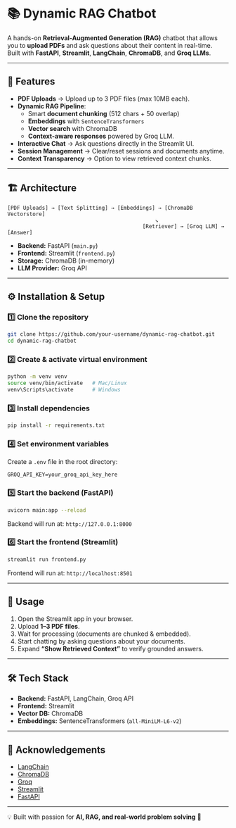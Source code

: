 # 📚 Dynamic RAG Chatbot

A hands-on **Retrieval-Augmented Generation (RAG)** chatbot that allows you to **upload PDFs** and ask questions about their content in real-time.  
Built with **FastAPI**, **Streamlit**, **LangChain**, **ChromaDB**, and **Groq LLMs**.

---

## 🚀 Features
- **PDF Uploads** → Upload up to 3 PDF files (max 10MB each).
- **Dynamic RAG Pipeline**:
  - Smart **document chunking** (512 chars + 50 overlap)
  - **Embeddings** with `SentenceTransformers`
  - **Vector search** with ChromaDB
  - **Context-aware responses** powered by Groq LLM.
- **Interactive Chat** → Ask questions directly in the Streamlit UI.
- **Session Management** → Clear/reset sessions and documents anytime.
- **Context Transparency** → Option to view retrieved context chunks.

---

## 🏗️ Architecture
```
[PDF Uploads] → [Text Splitting] → [Embeddings] → [ChromaDB Vectorstore]
                                               ↘
                                           [Retriever] → [Groq LLM] → [Answer]
```

- **Backend:** FastAPI (`main.py`)
- **Frontend:** Streamlit (`frontend.py`)
- **Storage:** ChromaDB (in-memory)
- **LLM Provider:** Groq API

---

## ⚙️ Installation & Setup

### 1️⃣ Clone the repository
```bash
git clone https://github.com/your-username/dynamic-rag-chatbot.git
cd dynamic-rag-chatbot
```

### 2️⃣ Create & activate virtual environment
```bash
python -m venv venv
source venv/bin/activate   # Mac/Linux
venv\Scripts\activate      # Windows
```

### 3️⃣ Install dependencies
```bash
pip install -r requirements.txt
```

### 4️⃣ Set environment variables
Create a `.env` file in the root directory:
```
GROQ_API_KEY=your_groq_api_key_here
```

### 5️⃣ Start the backend (FastAPI)
```bash
uvicorn main:app --reload
```

Backend will run at: `http://127.0.0.1:8000`

### 6️⃣ Start the frontend (Streamlit)
```bash
streamlit run frontend.py
```

Frontend will run at: `http://localhost:8501`

---

## 📖 Usage
1. Open the Streamlit app in your browser.
2. Upload **1–3 PDF files**.
3. Wait for processing (documents are chunked & embedded).
4. Start chatting by asking questions about your documents.
5. Expand **“Show Retrieved Context”** to verify grounded answers.

---

## 🛠️ Tech Stack
- **Backend:** FastAPI, LangChain, Groq API
- **Frontend:** Streamlit
- **Vector DB:** ChromaDB
- **Embeddings:** SentenceTransformers (`all-MiniLM-L6-v2`)

---







## 🙌 Acknowledgements
- [LangChain](https://www.langchain.com/)
- [ChromaDB](https://www.trychroma.com/)
- [Groq](https://groq.com/)
- [Streamlit](https://streamlit.io/)
- [FastAPI](https://fastapi.tiangolo.com/)

---

💡 Built with passion for **AI, RAG, and real-world problem solving** 🚀
